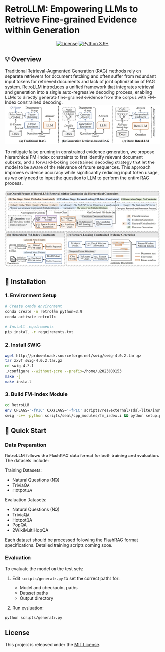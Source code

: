 # RetroLLM: Empowering LLMs to Retrieve Fine-grained Evidence within Generation

<div align="center"> 

[![License](https://img.shields.io/badge/License-MIT-green.svg)](https://github.com/sunnynexus/RetroLLM/blob/main/LICENSE) [![Python 3.9+](https://img.shields.io/badge/python-3.9+-blue.svg)](https://www.python.org/downloads/release/python-390/) 

</div>

## 💡 Overview

Traditional Retrieval-Augmented Generation (RAG) methods rely on separate retrievers for document fetching and often suffer from redundant input tokens for retrieved documents and lack of joint optimization of RAG system. RetroLLM introduces a unified framework that integrates retrieval and generation into a single auto-regressive decoding process, enabling LLMs to directly generate fine-grained evidence from the corpus with FM-Index constrained decoding.
![Model Comparison](figures/compare.jpg)

To mitigate false pruning in constrained evidence generation, we propose hierarchical FM-Index constraints to first identify relevant document subsets, and a forward-looking constrained decoding strategy that let the model to be aware of the relevance of future sequences. This approach improves evidence accuracy while significantly reducing input token usage, as we only need to input the question to LLM to perform the entire RAG process.

![Method Overview](figures/overview.jpg)

## 🔧 Installation

### 1. Environment Setup
```bash
# Create conda environment
conda create -n retrollm python=3.9
conda activate retrollm

# Install requirements
pip install -r requirements.txt
```

### 2. Install SWIG
```bash
wget http://prdownloads.sourceforge.net/swig/swig-4.0.2.tar.gz
tar zxvf swig-4.0.2.tar.gz
cd swig-4.2.1
./configure --without-pcre --prefix=/home/u2023000153
make -j
make install
```

### 3. Build FM-Index Module
```bash
cd RetroLLM
env CFLAGS='-fPIC' CXXFLAGS='-fPIC' scripts/res/external/sdsl-lite/install.sh
swig -c++ -python scripts/seal/cpp_modules/fm_index.i && python setup.py build_ext --inplace
```

## 🏃 Quick Start

### Data Preparation

RetroLLM follows the FlashRAG data format for both training and evaluation. The datasets include:

Training Datasets:
- Natural Questions (NQ)
- TriviaQA
- HotpotQA

Evaluation Datasets:
- Natural Questions (NQ)
- TriviaQA
- HotpotQA
- PopQA
- 2WikiMultiHopQA

Each dataset should be processed following the FlashRAG format specifications. Detailed training scripts coming soon.

### Evaluation

To evaluate the model on the test sets:

1. Edit `scripts/generate.py` to set the correct paths for:
   - Model and checkpoint paths
   - Dataset paths
   - Output directory

2. Run evaluation:
```bash
python scripts/generate.py
```
## License
This project is released under the [MIT License](LICENSE).
